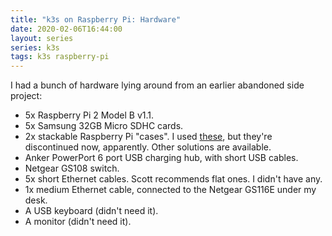 ```yaml
---
title: "k3s on Raspberry Pi: Hardware"
date: 2020-02-06T16:44:00
layout: series
series: k3s
tags: k3s raspberry-pi
---
```


I had a bunch of hardware lying around from an earlier abandoned side project:

- 5x Raspberry Pi 2 Model B v1.1.
- 5x Samsung 32GB Micro SDHC cards.
- 2x stackable Raspberry Pi  "cases". I used [these](https://thepihut.com/products/multi-pi-stackable-raspberry-pi-case), but they're discontinued now, apparently. Other solutions are available.
- Anker PowerPort 6 port USB charging hub, with short USB cables.
- Netgear GS108 switch.
- 5x short Ethernet cables. Scott recommends flat ones. I didn't have any.
- 1x medium Ethernet cable, connected to the Netgear GS116E under my desk.
- A USB keyboard (didn't need it).
- A monitor (didn't need it).

